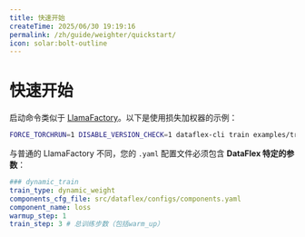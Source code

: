 ```yaml
---
title: 快速开始
createTime: 2025/06/30 19:19:16
permalink: /zh/guide/weighter/quickstart/
icon: solar:bolt-outline
---
```


# 快速开始

启动命令类似于 [LlamaFactory](https://github.com/hiyouga/LLaMA-Factory)。以下是使用损失加权器的示例：

```bash
FORCE_TORCHRUN=1 DISABLE_VERSION_CHECK=1 dataflex-cli train examples/train_lora/weighters/loss.yaml
```

与普通的 LlamaFactory 不同，您的 `.yaml` 配置文件必须包含 **DataFlex 特定的参数**：

```yaml
### dynamic_train
train_type: dynamic_weight 
components_cfg_file: src/dataflex/configs/components.yaml
component_name: loss
warmup_step: 1
train_step: 3 # 总训练步数（包括warm_up） 
```